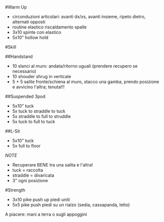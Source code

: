 #Warm Up

* circonduzioni articolari: avanti dx/xs, avanti insieme, ripeto dietro, alternati opposti
* routine elastico riscaldamento spalle
* 3x10 spinte con elastico
* 5x10" hollow hold

#Skill

##Handstand

* 10 slanci al muro: andata/ritorno uguali (prendere recupero se necessario)
* 10 shouder shrug in verticale
* 5 + 5 salite fronte/schiena al muro, stacco una gamba, prendo posizione e avvicino l'altra; tenuta!!!

##Suspended 3pod

 * 5x10" tuck
 * 5x tuck to straddle to tuck
 * 5x straddle to full to struddle
 * 5x tuck to full to tuck

##L-Sit
 * 5x10" tuck
 * 5x full to floor 

*NOTE*
 * Recuperare BENE tra una salita e l'altra!
 * tuck = raccolta
 * straddle = divaricata 
 * 3" ogni posizione

#Strength

 * 3x10 pike push up piedi uniti
 * 5x5 pike push piedi su un rialzo (sedia, cassapanda, letto)

A piacere: mani a terra o sugli appoggini
